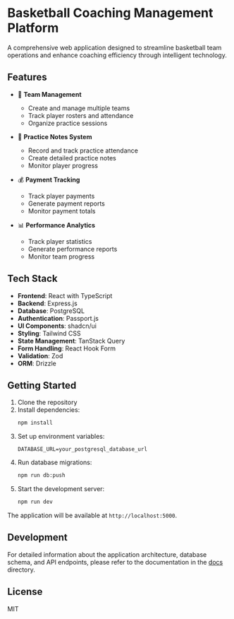 # Basketball Coaching Management Platform

A comprehensive web application designed to streamline basketball team operations and enhance coaching efficiency through intelligent technology.

## Features

- 🏀 **Team Management**
  - Create and manage multiple teams
  - Track player rosters and attendance
  - Organize practice sessions

- 📝 **Practice Notes System**
  - Record and track practice attendance
  - Create detailed practice notes
  - Monitor player progress

- 💰 **Payment Tracking**
  - Track player payments
  - Generate payment reports
  - Monitor payment totals

- 📊 **Performance Analytics**
  - Track player statistics
  - Generate performance reports
  - Monitor team progress

## Tech Stack

- **Frontend**: React with TypeScript
- **Backend**: Express.js
- **Database**: PostgreSQL
- **Authentication**: Passport.js
- **UI Components**: shadcn/ui
- **Styling**: Tailwind CSS
- **State Management**: TanStack Query
- **Form Handling**: React Hook Form
- **Validation**: Zod
- **ORM**: Drizzle

## Getting Started

1. Clone the repository
2. Install dependencies:
   ```bash
   npm install
   ```
3. Set up environment variables:
   ```env
   DATABASE_URL=your_postgresql_database_url
   ```
4. Run database migrations:
   ```bash
   npm run db:push
   ```
5. Start the development server:
   ```bash
   npm run dev
   ```

The application will be available at `http://localhost:5000`.

## Development

For detailed information about the application architecture, database schema, and API endpoints, please refer to the documentation in the [docs](./docs) directory.

## License

MIT
